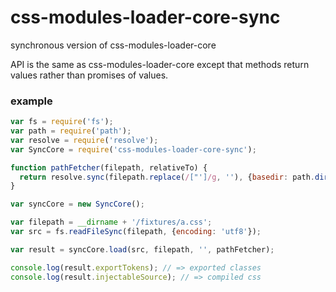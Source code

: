 # css-modules-loader-core-sync
synchronous version of css-modules-loader-core

API is the same as css-modules-loader-core except that methods return values rather than promises of values.

### example

```js
var fs = require('fs');
var path = require('path');
var resolve = require('resolve');
var SyncCore = require('css-modules-loader-core-sync');

function pathFetcher(filepath, relativeTo) {
  return resolve.sync(filepath.replace(/["']/g, ''), {basedir: path.dirname(relativeTo)});
}

var syncCore = new SyncCore();

var filepath = __dirname + '/fixtures/a.css';
var src = fs.readFileSync(filepath, {encoding: 'utf8'});

var result = syncCore.load(src, filepath, '', pathFetcher);

console.log(result.exportTokens); // => exported classes
console.log(result.injectableSource); // => compiled css
```
